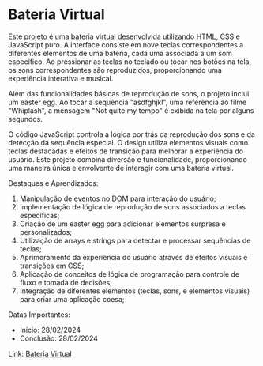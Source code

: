 <h1>Bateria Virtual</h1>

Este projeto é uma bateria virtual desenvolvida utilizando HTML, CSS e JavaScript puro. A interface consiste em nove teclas correspondentes a diferentes elementos de uma bateria, cada uma associada a um som específico. Ao pressionar as teclas no teclado ou tocar nos botões na tela, os sons correspondentes são reproduzidos, proporcionando uma experiência interativa e musical.

Além das funcionalidades básicas de reprodução de sons, o projeto inclui um easter egg. Ao tocar a sequência "asdfghjkl", uma referência ao filme "Whiplash", a mensagem "Not quite my tempo" é exibida na tela por alguns segundos.

O código JavaScript controla a lógica por trás da reprodução dos sons e da detecção da sequência especial. O design utiliza elementos visuais como teclas destacadas e efeitos de transição para melhorar a experiência do usuário. Este projeto combina diversão e funcionalidade, proporcionando uma maneira única e envolvente de interagir com uma bateria virtual.

Destaques e Aprendizados: <br>
<ol>
<li>Manipulação de eventos no DOM para interação do usuário;</li>
  <li>Implementação de lógica de reprodução de sons associados a teclas específicas;</li>
  <li>Criação de um easter egg para adicionar elementos surpresa e personalizados;</li>
  <li>Utilização de arrays e strings para detectar e processar sequências de teclas;</li>
  <li>Aprimoramento da experiência do usuário através de efeitos visuais e transições em CSS;</li>
  <li>Aplicação de conceitos de lógica de programação para controle de fluxo e tomada de decisões;</li>
  <li>Integração de diferentes elementos (teclas, sons, e elementos visuais) para criar uma aplicação coesa;</li>
</ol>

Datas Importantes: 
<ul>
  <li>Início: 28/02/2024</li>
  <li>Conclusão: 28/02/2024</li>
</ul>

Link: <a href="https://caiorossi00.github.io/Bateria-Virtual/">Bateria Virtual</a>
